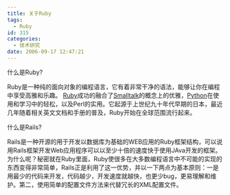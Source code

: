 ```yaml
---
title: 关于Ruby
tags:
  - Ruby
id: 315
categories:
  - 技术研究
date: 2006-09-17 12:47:21
---
```


什么是Ruby?

Ruby是一种纯的面向对象的编程语言，它有着非常干净的语法，能够让你在编程中享受高雅和乐趣。 [Ruby](http://www2.ruby-lang.org/en/)成功的融合了[Smalltalk](http://www.smalltalk.org/smalltalk/whatissmalltalk.html)的概念上的优雅，[Python](http://www.python.org/)在使用和学习中的轻松，以及Perl的实用。它起源于上世纪九十年代早期的日本，最近几年随着相关英文文档和手册的普及，Ruby开始在全球范围流行起来。

什么是Rails?

Rails是一种开源的用于开发以数据库为基础的WEB应用的Ruby框架结构，可以说用Rails框架开发Web应用程序可以以至少十倍的速度快于使用JAva开发的框架。为什么呢？秘密就在Ruby里面，Ruby使很多在大多数编程语言中不可能的实现的东西变得非常简单，Rails正是利用了这一优势，并以一下两点为基本原则：一是用最少的代码来开发，代码越少，开发速度就越快，也更少bug，更易理解和维护。第二，使用简单的配置文件方法来代替冗长的XML配置文件。